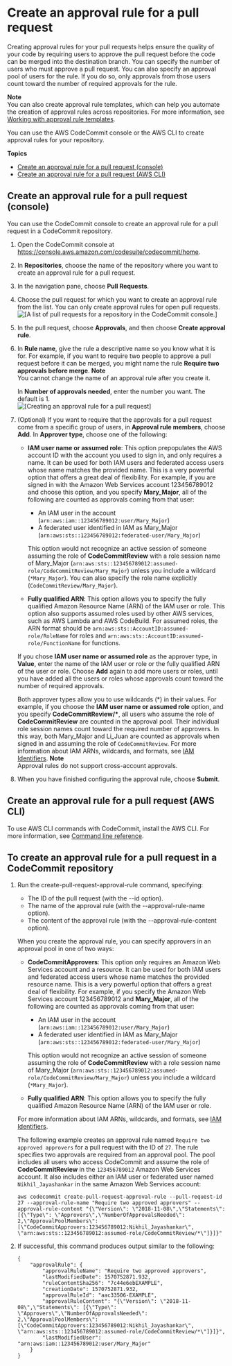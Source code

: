 # Create an approval rule for a pull request<a name="how-to-create-pull-request-approval-rule"></a>

Creating approval rules for your pull requests helps ensure the quality of your code by requiring users to approve the pull request before the code can be merged into the destination branch\. You can specify the number of users who must approve a pull request\. You can also specify an approval pool of users for the rule\. If you do so, only approvals from those users count toward the number of required approvals for the rule\. 

**Note**  
You can also create approval rule templates, which can help you automate the creation of approval rules across repositories\. For more information, see [Working with approval rule templates](approval-rule-templates.md)\.

You can use the AWS CodeCommit console or the AWS CLI to create approval rules for your repository\. 

**Topics**
+ [Create an approval rule for a pull request \(console\)](#how-to-create-pull-request-approval-rule-console)
+ [Create an approval rule for a pull request \(AWS CLI\)](#how-to-create-pull-request-approval-rule-cli)

## Create an approval rule for a pull request \(console\)<a name="how-to-create-pull-request-approval-rule-console"></a>

You can use the CodeCommit console to create an approval rule for a pull request in a CodeCommit repository\. 

1. Open the CodeCommit console at [https://console\.aws\.amazon\.com/codesuite/codecommit/home](https://console.aws.amazon.com/codesuite/codecommit/home)\.

1. In **Repositories**, choose the name of the repository where you want to create an approval rule for a pull request\. 

1. In the navigation pane, choose **Pull Requests**\.

1. Choose the pull request for which you want to create an approval rule from the list\. You can only create approval rules for open pull requests\.  
![\[A list of pull requests for a repository in the CodeCommit console.\]](http://docs.aws.amazon.com/codecommit/latest/userguide/images/codecommit-pull-request-view.png)

1. In the pull request, choose **Approvals**, and then choose **Create approval rule**\. 

1. In **Rule name**, give the rule a descriptive name so you know what it is for\. For example, if you want to require two people to approve a pull request before it can be merged, you might name the rule **Require two approvals before merge**\. 
**Note**  
You cannot change the name of an approval rule after you create it\.

   In **Number of approvals needed**, enter the number you want\. The default is 1\.   
![\[Creating an approval rule for a pull request\]](http://docs.aws.amazon.com/codecommit/latest/userguide/images/codecommit-create-approval-rule.png)

1. \(Optional\) If you want to require that the approvals for a pull request come from a specific group of users, in **Approval rule members**, choose **Add**\. In **Approver type**, choose one of the following: 
   + **IAM user name or assumed role**: This option prepopulates the AWS account ID with the account you used to sign in, and only requires a name\. It can be used for both IAM users and federated access users whose name matches the provided name\. This is a very powerful option that offers a great deal of flexibility\. For example, if you are signed in with the Amazon Web Services account 123456789012 and choose this option, and you specify **Mary\_Major**, all of the following are counted as approvals coming from that user:
     + An IAM user in the account \(`arn:aws:iam::123456789012:user/Mary_Major`\)
     + A federated user identified in IAM as Mary\_Major \(`arn:aws:sts::123456789012:federated-user/Mary_Major`\)

     This option would not recognize an active session of someone assuming the role of **CodeCommitReview** with a role session name of Mary\_Major \(`arn:aws:sts::123456789012:assumed-role/CodeCommitReview/Mary_Major`\) unless you include a wildcard \(`*Mary_Major`\)\. You can also specify the role name explicitly \(`CodeCommitReview/Mary_Major`\)\.
   + **Fully qualified ARN**: This option allows you to specify the fully qualified Amazon Resource Name \(ARN\) of the IAM user or role\. This option also supports assumed roles used by other AWS services, such as AWS Lambda and AWS CodeBuild\. For assumed roles, the ARN format should be `arn:aws:sts::AccountID:assumed-role/RoleName` for roles and `arn:aws:sts::AccountID:assumed-role/FunctionName` for functions\.

   If you chose **IAM user name or assumed role** as the approver type, in **Value**, enter the name of the IAM user or role or the fully qualified ARN of the user or role\. Choose **Add** again to add more users or roles, until you have added all the users or roles whose approvals count toward the number of required approvals\. 

   Both approver types allow you to use wildcards \(\*\) in their values\. For example, if you choose the **IAM user name or assumed role** option, and you specify **CodeCommitReview/\***, all users who assume the role of **CodeCommitReview** are counted in the approval pool\. Their individual role session names count toward the required number of approvers\. In this way, both Mary\_Major and Li\_Juan are counted as approvals when signed in and assuming the role of `CodeCommitReview`\. For more information about IAM ARNs, wildcards, and formats, see [IAM Identifiers](https://docs.aws.amazon.com/IAM/latest/UserGuide/reference_identifiers.html#identifiers-arns)\.
**Note**  
Approval rules do not support cross\-account approvals\.

1. When you have finished configuring the approval rule, choose **Submit**\.

 

## Create an approval rule for a pull request \(AWS CLI\)<a name="how-to-create-pull-request-approval-rule-cli"></a>

To use AWS CLI commands with CodeCommit, install the AWS CLI\. For more information, see [Command line reference](cmd-ref.md)\. 

## To create an approval rule for a pull request in a CodeCommit repository

1. Run the create\-pull\-request\-approval\-rule command, specifying:
   + The ID of the pull request \(with the \-\-id option\)\.
   + The name of the approval rule \(with the \-\-approval\-rule\-name option\)\.
   + The content of the approval rule \(with the \-\-approval\-rule\-content option\)\.

   When you create the approval rule, you can specify approvers in an approval pool in one of two ways:
   + **CodeCommitApprovers**: This option only requires an Amazon Web Services account and a resource\. It can be used for both IAM users and federated access users whose name matches the provided resource name\. This is a very powerful option that offers a great deal of flexibility\. For example, if you specify the Amazon Web Services account 123456789012 and **Mary\_Major**, all of the following are counted as approvals coming from that user:
     + An IAM user in the account \(`arn:aws:iam::123456789012:user/Mary_Major`\)
     + A federated user identified in IAM as Mary\_Major \(`arn:aws:sts::123456789012:federated-user/Mary_Major`\)

     This option would not recognize an active session of someone assuming the role of **CodeCommitReview** with a role session name of Mary\_Major \(`arn:aws:sts::123456789012:assumed-role/CodeCommitReview/Mary_Major`\) unless you include a wildcard \(`*Mary_Major`\)\.
   + **Fully qualified ARN**: This option allows you to specify the fully qualified Amazon Resource Name \(ARN\) of the IAM user or role\. 

   For more information about IAM ARNs, wildcards, and formats, see [IAM Identifiers](https://docs.aws.amazon.com/IAM/latest/UserGuide/reference_identifiers.html#identifiers-arns)\.

   The following example creates an approval rule named `Require two approved approvers` for a pull request with the ID of `27`\. The rule specifies two approvals are required from an approval pool\. The pool includes all users who access CodeCommit and assume the role of **CodeCommitReview** in the `123456789012` Amazon Web Services account\. It also includes either an IAM user or federated user named `Nikhil_Jayashankar` in the same Amazon Web Services account:

   ```
   aws codecommit create-pull-request-approval-rule --pull-request-id 27 --approval-rule-name "Require two approved approvers" --approval-rule-content "{\"Version\": \"2018-11-08\",\"Statements\": [{\"Type\": \"Approvers\",\"NumberOfApprovalsNeeded\": 2,\"ApprovalPoolMembers\": [\"CodeCommitApprovers:123456789012:Nikhil_Jayashankar\", \"arn:aws:sts::123456789012:assumed-role/CodeCommitReview/*\"]}]}"
   ```

1. If successful, this command produces output similar to the following:

   ```
   {
       "approvalRule": {
           "approvalRuleName": "Require two approved approvers",
           "lastModifiedDate": 1570752871.932,
           "ruleContentSha256": "7c44e6ebEXAMPLE",
           "creationDate": 1570752871.932,
           "approvalRuleId": "aac33506-EXAMPLE",
           "approvalRuleContent": "{\"Version\": \"2018-11-08\",\"Statements\": [{\"Type\": \"Approvers\",\"NumberOfApprovalsNeeded\": 2,\"ApprovalPoolMembers\": [\"CodeCommitApprovers:123456789012:Nikhil_Jayashankar\", \"arn:aws:sts::123456789012:assumed-role/CodeCommitReview/*\"]}]}",
           "lastModifiedUser": "arn:aws:iam::123456789012:user/Mary_Major"
       }
   }
   ```